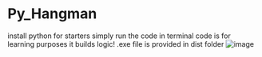 # Py_Hangman
install python for starters
simply run the code in terminal
code is for learning purposes 
it builds logic! .exe file is provided in dist folder
![image](https://user-images.githubusercontent.com/101898018/181839992-df036862-3a02-4718-a87f-7ed609ad4497.png)

